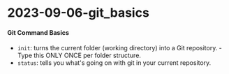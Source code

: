# 2023-09-06-git_basics

#### Git Command Basics
- `init`: turns the current folder (working directory) into a Git repository.
      - Type this ONLY ONCE per folder structure. 
- `status`: tells you what's going on with git in your current repository.
